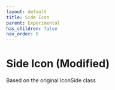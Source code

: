```yaml
---
layout: default
title: Side Icon
parent: Experimental
has_children: false
nav_order: 6
---
```


# Side Icon (Modified)

Based on the original IconSide class